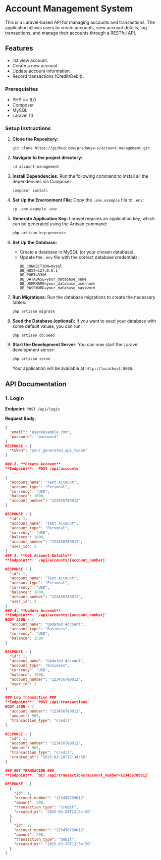 # Account Management System

This is a Laravel-based API for managing accounts and transactions. The application allows users to create accounts, view account details, log transactions, and manage their accounts through a RESTful API.

## Features

- list view account.
- Create a new account.
- Update account information.
- Record transactions (Credit/Debit).

### Prerequisites

- PHP >= 8.0
- Composer
- MySQL
- Laravel 10

### Setup Instructions

1. **Clone the Repository:**
    ```bash
    git clone https://github.com/pradunya-s/account-management.git
    ```

2. **Navigate to the project directory:**
    ```bash
    cd account-management
    ```

3. **Install Dependencies:**
    Run the following command to install all the dependencies via Composer:
    ```bash
    composer install
    ```

4. **Set Up the Environment File:**
    Copy the `.env.example` file to `.env`:
    ```bash
    cp .env.example .env
    ```

5. **Generate Application Key:**
    Laravel requires an application key, which can be generated using the Artisan command:
    ```bash
    php artisan key:generate
    ```

6. **Set Up the Database:**
    - Create a database in MySQL (or your chosen database).
    - Update the `.env` file with the correct database credentials:
      ```env
      DB_CONNECTION=mysql
      DB_HOST=127.0.0.1
      DB_PORT=3306
      DB_DATABASE=your_database_name
      DB_USERNAME=your_database_username
      DB_PASSWORD=your_database_password
      ```

7. **Run Migrations:**
    Run the database migrations to create the necessary tables:
    ```bash
    php artisan migrate
    ```

8. **Seed the Database (optional):**
    If you want to seed your database with some default values, you can run:
    ```bash
    php artisan db:seed
    ```

9. **Start the Development Server:**
    You can now start the Laravel development server:
    ```bash
    php artisan serve
    ```

    Your application will be available at `http://localhost:8000`.

## API Documentation

### 1. **Login**
**Endpoint**: `POST /api/login`

**Request Body**:
```json
{
  "email": "user@example.com",
  "password": "password"
}
RESPONSE - {
  "token": "your_generated_api_token"
}

### 2. **Create Account**
**Endpoint**: `POST /api/accounts`

{
  "account_name": "Test Account",
  "account_type": "Personal",
  "currency": "USD",
  "balance": 1000,
  "account_number": "123456789012"
}

RESPONSE - {
  "id": 1,
  "account_name": "Test Account",
  "account_type": "Personal",
  "currency": "USD",
  "balance": 1000,
  "account_number": "123456789012",
  "user_id": 1
}
### 3. **Get Account Details**
**Endpoint**: `/api/accounts/{account_number}`

RESPONSE - {
  "id": 1,
  "account_name": "Test Account",
  "account_type": "Personal",
  "currency": "USD",
  "balance": 1000,
  "account_number": "123456789012",
  "user_id": 1
}
### 4. **Update Account**
**Endpoint**: `/api/accounts/{account_number}`
BODY JSON - {
  "account_name": "Updated Account",
  "account_type": "Business",
  "currency": "USD",
  "balance": 1500
}

RESPONSE - {
  "id": 1,
  "account_name": "Updated Account",
  "account_type": "Business",
  "currency": "USD",
  "balance": 1500,
  "account_number": "123456789012",
  "user_id": 1
}

### Log Transaction ###
**Endpoint**: `POST /api/transactions`
BODY JSON - {
  "account_number": "123456789012",
  "amount": 500,
  "transaction_type": "credit"
}

RESPONSE - {
  "id": 1,
  "account_number": "123456789012",
  "amount": 500,
  "transaction_type": "credit",
  "created_at": "2025-03-28T12:34:56"
}

### GET TRANSACION ###
**Endpoint**: `GET /api/transactions?account_number=123456789012`

RESPONSE - [
  {
    "id": 1,
    "account_number": "123456789012",
    "amount": 500,
    "transaction_type": "credit",
    "created_at": "2025-03-28T12:34:56"
  },
  {
    "id": 2,
    "account_number": "123456789012",
    "amount": 200,
    "transaction_type": "debit",
    "created_at": "2025-03-29T12:34:56"
  }
]

